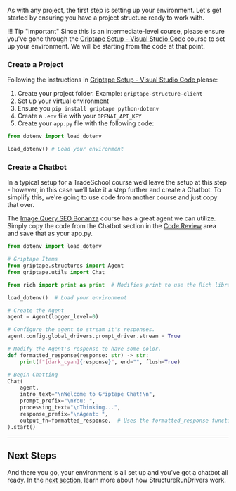 As with any project, the first step is setting up your environment. Let's get started by ensuring you have a project structure ready to work with.

!!! Tip "Important"
    Since this is an intermediate-level course, please ensure you've gone through the [Griptape Setup - Visual Studio Code](../../setup/index.md) course to set up your environment. We will be starting from the code at that point.

### Create a Project

Following the instructions in [Griptape Setup - Visual Studio Code ](../../setup/01_setting_up_environment.md) please:

1. Create your project folder. Example: `griptape-structure-client`
2. Set up your virtual environment
3. Ensure you `pip install griptape python-dotenv`
4. Create a `.env` file with your `OPENAI_API_KEY`
5. Create your `app.py` file with the following code:

```py title="app.py" linenums="1"
from dotenv import load_dotenv

load_dotenv() # Load your environment
```

### Create a Chatbot

In a typical setup for a TradeSchool course we’d leave the setup at this step - however, in this case we’ll take it a step further and create a Chatbot. To simplify this, we're going to use code from another course and just copy that over. 

The [Image Query SEO Bonanza](../image-query/01_setup.md) course has a great agent we can utilize. Simply copy the code from the Chatbot section in the [Code Review](../image-query/02_chatbot.md#code-review) area and save that as your app.py.

```py title="app.py" linenums="1"
from dotenv import load_dotenv

# Griptape Items
from griptape.structures import Agent
from griptape.utils import Chat

from rich import print as print  # Modifies print to use the Rich library

load_dotenv()  # Load your environment

# Create the Agent
agent = Agent(logger_level=0)

# Configure the agent to stream it's responses.
agent.config.global_drivers.prompt_driver.stream = True

# Modify the Agent's response to have some color.
def formatted_response(response: str) -> str:
    print(f"[dark_cyan]{response}", end="", flush=True)

# Begin Chatting
Chat(
    agent,
    intro_text="\nWelcome to Griptape Chat!\n",
    prompt_prefix="\nYou: ",
    processing_text="\nThinking...",
    response_prefix="\nAgent: ",
    output_fn=formatted_response,  # Uses the formatted_response function
).start()
```

---
## Next Steps
And there you go, your environment is all set up and you've got a chatbot all ready. In the [next section](02_concepts.md), learn more about how StructureRunDrivers work.
